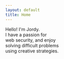 ```yaml
---
layout: default
title: Home
---
```


<div class="stretch-wrapper">
  <div class="stretch">
  Hello! I'm Jordy.<br>I have a passion for<br> web security, and enjoy<br>solving difficult problems<br>using creative strategies.
  </div>
</div>

